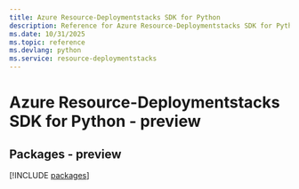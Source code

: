 ```yaml
---
title: Azure Resource-Deploymentstacks SDK for Python
description: Reference for Azure Resource-Deploymentstacks SDK for Python
ms.date: 10/31/2025
ms.topic: reference
ms.devlang: python
ms.service: resource-deploymentstacks
---
```

# Azure Resource-Deploymentstacks SDK for Python - preview
## Packages - preview
[!INCLUDE [packages](resource-deploymentstacks-index.md)]